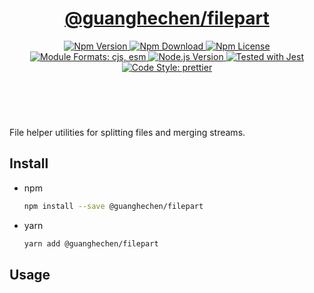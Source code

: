 <header>
  <h1 align="center">
    <a href="https://github.com/guanghechen/sora/tree/@guanghechen/filepart@1.0.4/packages/filepart#readme">@guanghechen/filepart</a>
  </h1>
  <div align="center">
    <a href="https://www.npmjs.com/package/@guanghechen/filepart">
      <img
        alt="Npm Version"
        src="https://img.shields.io/npm/v/@guanghechen/filepart.svg"
      />
    </a>
    <a href="https://www.npmjs.com/package/@guanghechen/filepart">
      <img
        alt="Npm Download"
        src="https://img.shields.io/npm/dm/@guanghechen/filepart.svg"
      />
    </a>
    <a href="https://www.npmjs.com/package/@guanghechen/filepart">
      <img
        alt="Npm License"
        src="https://img.shields.io/npm/l/@guanghechen/filepart.svg"
      />
    </a>
    <a href="#install">
      <img
        alt="Module Formats: cjs, esm"
        src="https://img.shields.io/badge/module_formats-cjs%2C%20esm-green.svg"
      />
    </a>
    <a href="https://github.com/nodejs/node">
      <img
        alt="Node.js Version"
        src="https://img.shields.io/node/v/@guanghechen/filepart"
      />
    </a>
    <a href="https://github.com/facebook/jest">
      <img
        alt="Tested with Jest"
        src="https://img.shields.io/badge/tested_with-jest-9c465e.svg"
      />
    </a>
    <a href="https://github.com/prettier/prettier">
      <img
        alt="Code Style: prettier"
        src="https://img.shields.io/badge/code_style-prettier-ff69b4.svg?style=flat-square"
      />
    </a>
  </div>
</header>
<br/>

File helper utilities for splitting files and merging streams.

## Install

- npm

  ```bash
  npm install --save @guanghechen/filepart
  ```

- yarn

  ```bash
  yarn add @guanghechen/filepart
  ```

## Usage

[homepage]:
  https://github.com/guanghechen/sora/tree/@guanghechen/filepart@1.0.4/packages/filepart#readme